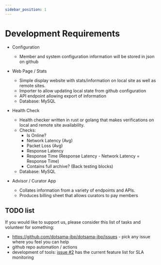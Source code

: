 ```yaml
---
sidebar_position: 1
---
```


# Development Requirements

* Configuration
    * Member and system configuration information will be stored in json on github

* Web Page / Stats
    * Simple display website with stats/information on local site as well as remote sites. 
    * Importer to allow updating local state from github configuration
    * API endpoint allowing export of information
    * Database: MySQL 

* Health Check
    * Health checker written in rust or golang that makes verifications on local and remote site availability.
    * Checks:
        * Is Online?
        * Network Latency (Avg)
        * Packet Loss (Avg)
        * Response Latency 
        * Response Time (Response Latency - Network Latency = Response Time)
        * Contains full archive? (Back testing blocks)
    * Database: MySQL

* Advisor / Curator App
    * Collates information from a variety of endpoints and APIs. 
    * Produces billing sheet that allows curators to pay members

## TODO list

If you would like to support us, please consider this list of tasks and volunteer for something:

- https://github.com/dotsama-ibp/dotsama-ibp/issues - pick any issue where you feel you can help
- github repo automation / actions
- development of tools: [issue #2](https://github.com/dotsama-ibp/dotsama-ibp/issues/2) has the current feature list for SLA monitoring
